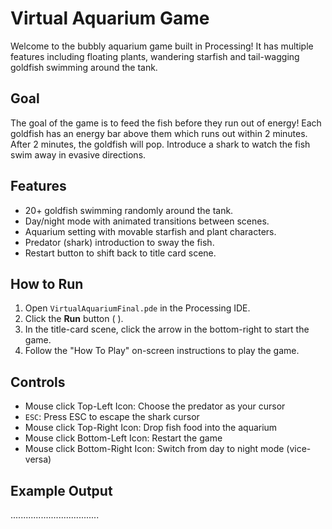 # Virtual Aquarium Game
Welcome to the bubbly aquarium game built in Processing!
It has multiple features including floating plants, wandering starfish and tail-wagging goldfish
swimming around the tank.

## Goal
The goal of the game is to feed the fish before they run out of energy! Each goldfish
has an energy bar above them which runs out within 2 minutes. After 2 minutes, the goldfish
will pop. Introduce a shark to watch the fish swim away in evasive directions. 

## Features
- 20+ goldfish swimming randomly around the tank.
- Day/night mode with animated transitions between scenes.
- Aquarium setting with movable starfish and plant characters.
- Predator (shark) introduction to sway the fish.
- Restart button to shift back to title card scene.

## How to Run
1. Open `VirtualAquariumFinal.pde` in the Processing IDE.
2. Click the **Run** button ( ).
3. In the title-card scene, click the arrow in the bottom-right to start the game.
4. Follow the "How To Play" on-screen instructions to play the game.
## Controls
- Mouse click Top-Left Icon: Choose the predator as your cursor
- `ESC`: Press ESC to escape the shark cursor
- Mouse click Top-Right Icon: Drop fish food into the aquarium
- Mouse click Bottom-Left Icon: Restart the game
- Mouse click Bottom-Right Icon: Switch from day to night mode (vice-versa)

## Example Output

...................................
